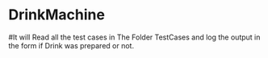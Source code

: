 # DrinkMachine
#It will Read all the test cases in The Folder TestCases and log the output in the form if Drink was prepared or not.
